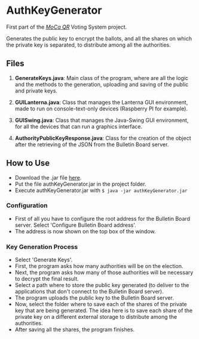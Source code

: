 # AuthKeyGenerator
First part of the [*MoCa QR*](http://mocaqr.niclabs.cl) Voting System project.

Generates the public key to encrypt the ballots, and all the shares on which the private key is separated, to distribute among all the authorities.

## Files
1. **GenerateKeys.java**: Main class of the program, where are all the logic and the methods to the generation, uploading and saving of the public and private keys.

2. **GUILanterna.java**: Class that manages the Lanterna GUI environment, made to run on console-text-only devices (Raspberry PI for example).

3. **GUISwing.java**: Class that manages the Java-Swing GUI environment, for all the devices that can run a graphics interface.

4. **AuthorityPublicKeyResponse.java**: Class for the creation of the object after the retrieving of the JSON from the Bulletin Board server.

## How to Use
* Download the .jar file [here](https://github.com/CamiloG/moca_qr/blob/master/KeyGeneration_Apps/AuthKeysGenerator_light.jar?raw=true).
* Put the file authKeyGenerator.jar in the project folder.
* Execute authKeyGenerator.jar with `$ java -jar authKeyGenerator.jar`

### Configuration
* First of all you have to configure the root address for the Bulletin Board server. Select 'Configure Bulletin Board address'.
* The address is now shown on the top box of the window.

### Key Generation Process
* Select 'Generate Keys'.
* First, the program asks how many authorities will be on the election.
* Next, the program asks how many of those authorities will be necessary to decrypt the final result.
* Select a path where to store the public key generated (to deliver to the applications that don't connect to the Bulletin Board server).
* The program uploads the public key to the Bulletin Board server.
* Now, select the folder where to save each of the shares of the private key that are being generated. The idea here is to save each share of the private key on a different external storage to distribute among the authorities.
* After saving all the shares, the program finishes.
